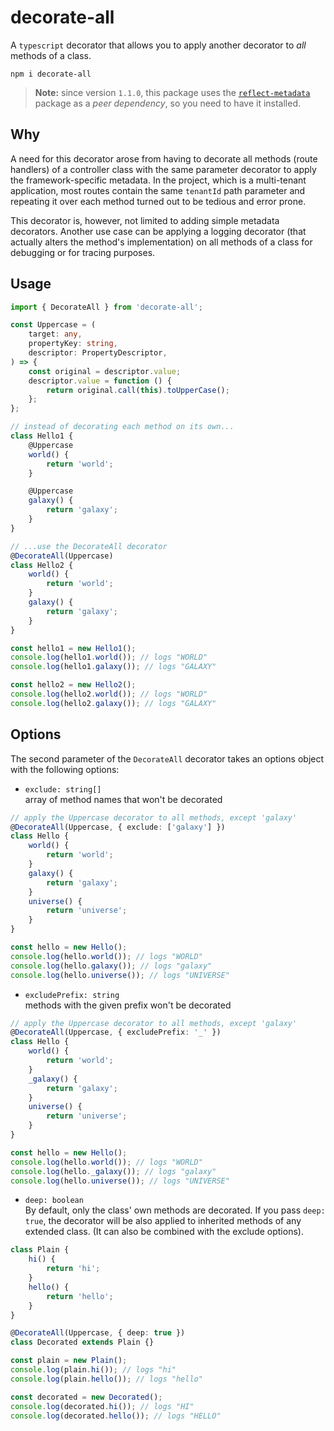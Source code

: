 # decorate-all

A `typescript` decorator that allows you to apply another decorator to _all_ methods of a class.

```
npm i decorate-all
```

> **Note:** since version `1.1.0`, this package uses the [`reflect-metadata`](https://www.npmjs.com/package/reflect-metadata) package as a _peer dependency_, so you need to have it installed.

## Why

A need for this decorator arose from having to decorate all methods (route handlers) of a controller class with the same parameter decorator to apply the framework-specific metadata. In the project, which is a multi-tenant application, most routes contain the same `tenantId` path parameter and repeating it over each method turned out to be tedious and error prone.

This decorator is, however, not limited to adding simple metadata decorators. Another use case can be applying a logging decorator (that actually alters the method's implementation) on all methods of a class for debugging or for tracing purposes.

## Usage

```ts
import { DecorateAll } from 'decorate-all';

const Uppercase = (
    target: any,
    propertyKey: string,
    descriptor: PropertyDescriptor,
) => {
    const original = descriptor.value;
    descriptor.value = function () {
        return original.call(this).toUpperCase();
    };
};

// instead of decorating each method on its own...
class Hello1 {
    @Uppercase
    world() {
        return 'world';
    }

    @Uppercase
    galaxy() {
        return 'galaxy';
    }
}

// ...use the DecorateAll decorator
@DecorateAll(Uppercase)
class Hello2 {
    world() {
        return 'world';
    }
    galaxy() {
        return 'galaxy';
    }
}

const hello1 = new Hello1();
console.log(hello1.world()); // logs "WORLD"
console.log(hello1.galaxy()); // logs "GALAXY"

const hello2 = new Hello2();
console.log(hello2.world()); // logs "WORLD"
console.log(hello2.galaxy()); // logs "GALAXY"
```

## Options

The second parameter of the `DecorateAll` decorator takes an options object with the following options:

-   `exclude: string[]`  
    array of method names that won't be decorated

```ts
// apply the Uppercase decorator to all methods, except 'galaxy'
@DecorateAll(Uppercase, { exclude: ['galaxy'] })
class Hello {
    world() {
        return 'world';
    }
    galaxy() {
        return 'galaxy';
    }
    universe() {
        return 'universe';
    }
}

const hello = new Hello();
console.log(hello.world()); // logs "WORLD"
console.log(hello.galaxy()); // logs "galaxy"
console.log(hello.universe()); // logs "UNIVERSE"
```

-   `excludePrefix: string`  
    methods with the given prefix won't be decorated

```ts
// apply the Uppercase decorator to all methods, except 'galaxy'
@DecorateAll(Uppercase, { excludePrefix: '_' })
class Hello {
    world() {
        return 'world';
    }
    _galaxy() {
        return 'galaxy';
    }
    universe() {
        return 'universe';
    }
}

const hello = new Hello();
console.log(hello.world()); // logs "WORLD"
console.log(hello._galaxy()); // logs "galaxy"
console.log(hello.universe()); // logs "UNIVERSE"
```

-   `deep: boolean`  
    By default, only the class' own methods are decorated. If you pass `deep: true`, the decorator will be also applied to inherited methods of any extended class. (It can also be combined with the exclude options).

```ts
class Plain {
    hi() {
        return 'hi';
    }
    hello() {
        return 'hello';
    }
}

@DecorateAll(Uppercase, { deep: true })
class Decorated extends Plain {}

const plain = new Plain();
console.log(plain.hi()); // logs "hi"
console.log(plain.hello()); // logs "hello"

const decorated = new Decorated();
console.log(decorated.hi()); // logs "HI"
console.log(decorated.hello()); // logs "HELLO"
```
